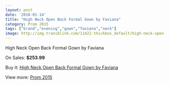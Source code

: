 ```yaml
---
layout: post
date: '2018-01-14'
title: "High Neck Open Back Formal Gown by Faviana"
category: Prom 2015
tags: ["brand","evening","gown","faviana","neck"]
image: http://img.transblink.com/11422-thickbox_default/high-neck-open-back-formal-gown-by-faviana.jpg
---
```

High Neck Open Back Formal Gown by Faviana

On Sales: **$253.99**
<a href="https://www.transblink.com/en/prom-2015/3719-high-neck-open-back-formal-gown-by-faviana.html"><amp-img layout="responsive" width="600" height="600" src="//img.transblink.com/11422-thickbox_default/high-neck-open-back-formal-gown-by-faviana.jpg" alt="High Neck Open Back Formal Gown by Faviana 0" /></a>
<a href="https://www.transblink.com/en/prom-2015/3719-high-neck-open-back-formal-gown-by-faviana.html"><amp-img layout="responsive" width="600" height="600" src="//img.transblink.com/11423-thickbox_default/high-neck-open-back-formal-gown-by-faviana.jpg" alt="High Neck Open Back Formal Gown by Faviana 1" /></a>

Buy it: [High Neck Open Back Formal Gown by Faviana](https://www.transblink.com/en/prom-2015/3719-high-neck-open-back-formal-gown-by-faviana.html "High Neck Open Back Formal Gown by Faviana")

View more: [Prom 2015](https://www.transblink.com/en/10-prom-2015 "Prom 2015")
